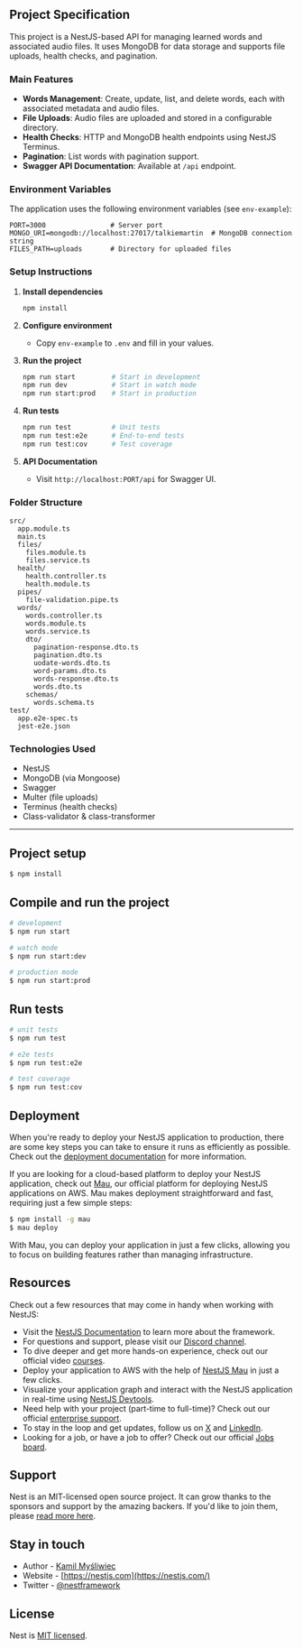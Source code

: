 

## Project Specification

This project is a NestJS-based API for managing learned words and associated audio files. It uses MongoDB for data storage and supports file uploads, health checks, and pagination.

### Main Features

- **Words Management**: Create, update, list, and delete words, each with associated metadata and audio files.
- **File Uploads**: Audio files are uploaded and stored in a configurable directory.
- **Health Checks**: HTTP and MongoDB health endpoints using NestJS Terminus.
- **Pagination**: List words with pagination support.
- **Swagger API Documentation**: Available at `/api` endpoint.

### Environment Variables

The application uses the following environment variables (see `env-example`):

```env
PORT=3000                # Server port
MONGO_URI=mongodb://localhost:27017/talkiemartin  # MongoDB connection string
FILES_PATH=uploads       # Directory for uploaded files
```

### Setup Instructions

1. **Install dependencies**
   ```bash
   npm install
   ```

2. **Configure environment**
   - Copy `env-example` to `.env` and fill in your values.

3. **Run the project**
   ```bash
   npm run start         # Start in development
   npm run dev           # Start in watch mode
   npm run start:prod    # Start in production
   ```

4. **Run tests**
   ```bash
   npm run test          # Unit tests
   npm run test:e2e      # End-to-end tests
   npm run test:cov      # Test coverage
   ```

5. **API Documentation**
   - Visit `http://localhost:PORT/api` for Swagger UI.

### Folder Structure

```
src/
  app.module.ts
  main.ts
  files/
    files.module.ts
    files.service.ts
  health/
    health.controller.ts
    health.module.ts
  pipes/
    file-validation.pipe.ts
  words/
    words.controller.ts
    words.module.ts
    words.service.ts
    dto/
      pagination-response.dto.ts
      pagination.dto.ts
      uodate-words.dto.ts
      word-params.dto.ts
      words-response.dto.ts
      words.dto.ts
    schemas/
      words.schema.ts
test/
  app.e2e-spec.ts
  jest-e2e.json
```

### Technologies Used

- NestJS
- MongoDB (via Mongoose)
- Swagger
- Multer (file uploads)
- Terminus (health checks)
- Class-validator & class-transformer

---

## Project setup

```bash
$ npm install
```

## Compile and run the project

```bash
# development
$ npm run start

# watch mode
$ npm run start:dev

# production mode
$ npm run start:prod
```

## Run tests

```bash
# unit tests
$ npm run test

# e2e tests
$ npm run test:e2e

# test coverage
$ npm run test:cov
```

## Deployment

When you're ready to deploy your NestJS application to production, there are some key steps you can take to ensure it runs as efficiently as possible. Check out the [deployment documentation](https://docs.nestjs.com/deployment) for more information.

If you are looking for a cloud-based platform to deploy your NestJS application, check out [Mau](https://mau.nestjs.com), our official platform for deploying NestJS applications on AWS. Mau makes deployment straightforward and fast, requiring just a few simple steps:

```bash
$ npm install -g mau
$ mau deploy
```

With Mau, you can deploy your application in just a few clicks, allowing you to focus on building features rather than managing infrastructure.

## Resources

Check out a few resources that may come in handy when working with NestJS:

- Visit the [NestJS Documentation](https://docs.nestjs.com) to learn more about the framework.
- For questions and support, please visit our [Discord channel](https://discord.gg/G7Qnnhy).
- To dive deeper and get more hands-on experience, check out our official video [courses](https://courses.nestjs.com/).
- Deploy your application to AWS with the help of [NestJS Mau](https://mau.nestjs.com) in just a few clicks.
- Visualize your application graph and interact with the NestJS application in real-time using [NestJS Devtools](https://devtools.nestjs.com).
- Need help with your project (part-time to full-time)? Check out our official [enterprise support](https://enterprise.nestjs.com).
- To stay in the loop and get updates, follow us on [X](https://x.com/nestframework) and [LinkedIn](https://linkedin.com/company/nestjs).
- Looking for a job, or have a job to offer? Check out our official [Jobs board](https://jobs.nestjs.com).

## Support

Nest is an MIT-licensed open source project. It can grow thanks to the sponsors and support by the amazing backers. If you'd like to join them, please [read more here](https://docs.nestjs.com/support).

## Stay in touch

- Author - [Kamil Myśliwiec](https://twitter.com/kammysliwiec)
- Website - [https://nestjs.com](https://nestjs.com/)
- Twitter - [@nestframework](https://twitter.com/nestframework)

## License

Nest is [MIT licensed](https://github.com/nestjs/nest/blob/master/LICENSE).
